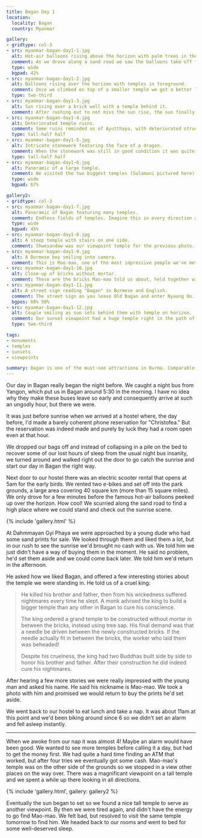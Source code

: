 ```yaml
---
title: Bagan Day 1
location:
  locality: Bagan
  country: Myanmar

gallery:
- gridtype: col-3
- src: myanmar-bagan-day1-1.jpg
  alt: Hot-air balloons rising above the horizon with palm trees in the foreground.
  comment: As we drove along a sand road we saw the balloons take off for the day.
  type: wide
  bgpad: 42%
- src: myanmar-bagan-day1-2.jpg
  alt: Balloons rising over the horizon with temples in foreground.
  comment: Once we climbed on top of a smaller temple we got a better look at all the balloons. We later found out they cost $400 per person... yikes!!
  type: two-third
- src: myanmar-bagan-day1-3.jpg
  alt: Sun rising over a brick wall with a temple behind it.
  comment: After rushing out to not miss the sun rise, the sun finally rose above the thick, hazy clouds 90 minutes later 😆
- src: myanmar-bagan-day1-4.jpg
  alt: Deteriorated temple ruins.
  comment: Some ruins reminded us of Ayutthaya, with deteriorated structures being much more normal than preserved buildings.
  type: tall-half half
- src: myanmar-bagan-day1-5.jpg
  alt: Intricate stonework featuring the face of a dragon.
  comment: When the stonework was still in good condition it was quite impressive in its detail. From Sulamani.
  type: tall-half half
- src: myanmar-bagan-day1-6.jpg
  alt: Panoramic of a large temple.
  comment: We visited the two biggest temples (Sulamani pictured here) before 9am, beating the crowds and walking quietly through the large stone halls.
  type: wide
  bgpad: 67%

gallery2:
- gridtype: col-3
- src: myanmar-bagan-day1-7.jpg
  alt: Panoramic of Bagan featuring many temples.
  comment: Endless fields of temples. Imagine this in every direction and you've seen Bagan!
  type: wide
  bgpad: 45%
- src: myanmar-bagan-day1-8.jpg
  alt: A steep temple with stairs on one side.
  comment: Shwesandaw was our viewpoint temple for the previous photo.
- src: myanmar-bagan-day1-9.jpg
  alt: A Burmese boy smiling into camera.
  comment: This is Mao-mao, one of the most impressive people we've met in all of Myanmar.
- src: myanmar-bagan-day1-10.jpg
  alt: Close-up of bricks without mortar.
  comment: These are the bricks Mao-mao told us about, held together with tree sap instead of mortar.
- src: myanmar-bagan-day1-11.jpg
  alt: A street sign reading "Bagan" in Burmese and English.
  comment: The street sign as you leave Old Bagan and enter Nyaung Oo.
  bgpos: 60% 50%
- src: myanmar-bagan-day1-12.jpg
  alt: Couple smiling as sun sets behind them with temple on horizon.
  comment: Our sunset viewpoint had a huge temple right in the path of the sun. Perfect spot!
  type: two-third

tags:
- monuments
- temples
- sunsets
- viewpoints

summary: Bagan is one of the must-see attractions in Burma. Comparable only to Angkor Wat, it is a sprawling area of temple ruins that stretch as far as the eye can see.
---
```


Our day in Bagan really began the night before. We caught a night bus from Yangon, which put us in Bagan around 5:30 in the morning. I have no idea why they make these buses leave so early and consequently arrive at such an ungodly hour, but there we were.

It was just before sunrise when we arrived at a hostel where, the day before, I'd made a barely coherent phone reservation for "Christofea." But the reservation was indeed made and purely by luck they had a room open even at that hour.

We dropped our bags off and instead of collapsing in a pile on the bed to recover some of our lost hours of sleep from the usual night bus insanity, we turned around and walked right out the door to go catch the sunrise and start our day in Bagan the right way.

Next door to our hostel there was an electric scooter rental that opens at 5am for the early birds. We rented two e-bikes and set off into the park grounds, a large area covering 40 square km (more than 15 square miles). We only drove for a few minutes before the famous hot-air balloons peeked up over the horizon. How cool! We scurried along the sand road to find a high place where we could stand and check out the sunrise scene.

{% include 'gallery.html' %}

At Dahmmayan Gyi Phaya we were approached by a young dude who had some sand prints for sale. We looked through them and liked them a lot, but in our rush to see the sunrise we'd brought no cash with us. We told him we just didn't have a way of buying them in the moment. He said no problem, he'd set them aside and we could come back later. We told him we'd return in the afternoon.

He asked how we liked Bagan, and offered a few interesting stories about the temple we were standing in. He told us of a cruel king:

> He killed his brother and father, then from his wickedness suffered nightmares every time he slept. A monk advised the king to build a bigger temple than any other in Bagan to cure his conscience. 
> 
> The king ordered a grand temple to be constructed without mortar in between the bricks, instead using tree sap. His final demand was that a needle be driven between the newly constructed bricks. If the needle actually fit in between the bricks, the worker who laid them was beheaded!
> 
> Despite his cruelness, the king had two Buddhas built side by side to honor his brother and father. After their construction he did indeed cure his nightmares.

After hearing a few more stories we were really impressed with the young man and asked his name. He said his nickname is Mao-mao. We took a photo with him and promised we would return to buy the prints he'd set aside.

We went back to our hostel to eat lunch and take a nap. It was about 11am at this point and we'd been biking around since 6 so we didn't set an alarm and fell asleep instantly.

---

When we awoke from our nap it was almost 4! Maybe an alarm would have been good. We wanted to see more temples before calling it a day, but had to get the money first. We had quite a hard time finding an ATM that worked, but after four tries we eventually got some cash. Mao-mao's temple was on the other side of the grounds so we stopped in a view other places on the way over. There was a magnificant viewpoint on a tall temple and we spent a while up there looking in all directions.

{% include 'gallery.html', gallery: gallery2 %}

Eventually the sun began to set so we found a nice tall temple to serve as another viewpoint. By then we were tired again, and didn't have the energy to go find Mao-mao. We felt bad, but resolved to visit the same temple tomorrow to find him. We headed back to our rooms and went to bed for some well-deserved sleep. 
